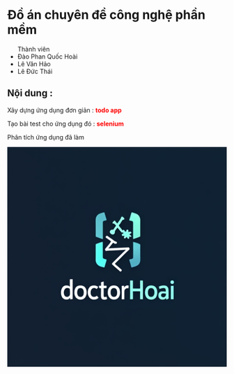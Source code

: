 <h1>Đồ án chuyên đề công nghệ phần mềm</h1>
<ul> Thành viên
<li>Đào Phan Quốc Hoài</li>
<li>Lê Văn Hảo</li>
<li>Lê Đức Thái</li>
</ul>
<h2>Nội dung :</h2>
<p>Xây dựng ứng dụng đơn giản : <strong style="color: red">todo app</strong></p>
<p>Tạo bài test cho ứng dụng đó : <strong style="color: red">selenium</strong></p>
<p>Phân tích ứng dụng đã làm</p>
<img src="logo.png" alt="logo">